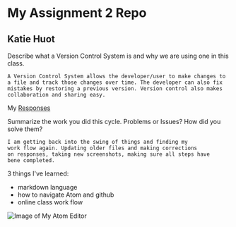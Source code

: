 # My Assignment 2 Repo
## Katie Huot

Describe what a Version Control System is and why we are using one in this class.

    A Version Control System allows the developer/user to make changes to a file and track those changes over time. The developer can also fix mistakes by restoring a previous version. Version control also makes collaboration and sharing easy.

My [Responses](./responses.txt)

Summarize the work you did this cycle.
Problems or Issues? How did you solve them?

    I am getting back into the swing of things and finding my
    work flow again. Updating older files and making corrections
    on responses, taking new screenshots, making sure all steps have
    bene completed.

3 things I've learned:

* markdown language
* how to navigate Atom and github
* online class work flow

![Image of My Atom Editor](/images/screenshot-A2.png)
